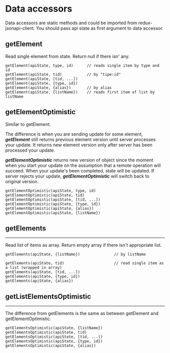 
# Data accessors

Data accessors are static methods and could be imported from redux-jsonapi-client.
You should pass api state as first argument to data accessor.

## getElement

Read single element from state. Return null if there isn\' any.

```
getElement(apiState, type, id)      // reads single item by type and id
getElement(apiState, tid)           // by "tipe:id"
getElement(apiState, [tid, ...])
getElement(apiState, {type, id})    
getElement(apiState, {alias})       // by alias
getElement(apiState, {listName})    // reads first item of list by listName
```

## getElementOptimistic

Similar to getElement.

The difference is when you are sending update for some element, ___getElement___ still returns previous element version until server processes your update.
It returns new element version only after server has been processed your update.

___getElementOptimistic___ returns new version of object since the moment when you start your update on the assumption that a remote operation will succeed.
When your update's been completed, state will be updated. If server rejects your update, ___getElementOptimistic___ will switch back to original version.

```
getElementOptimistic(apiState, type, id)
getElementOptimistic(apiState, tid)
getElementOptimistic(apiState, [tid, ...])
getElementOptimistic(apiState, {type, id})
getElementOptimistic(apiState, {alias})
getElementOptimistic(apiState, {listName})
```

## getElements
-----------

Read list of items as array. Return empty array if there isn\'t appropriate list.

```
getElements(apiState, {listName})               // by listName

getElements(apiState, tid)                      // read single item as a list (wrapped in array) 
getElements(apiState, [tid, ...])
getElements(apiState, {type, id})
getElements(apiState, {alias})
```

## getListElementsOptimistic
-------------------------

The difference from getElements is the same as between getElement and getElementOptimistic. 

```
getElementsOptimistic(apiState, {listName})
getElementsOptimistic(apiState, tid)
getElementsOptimistic(apiState, [tid, ...])
getElementsOptimistic(apiState, {type, id})
getElementsOptimistic(apiState, {alias})
```
